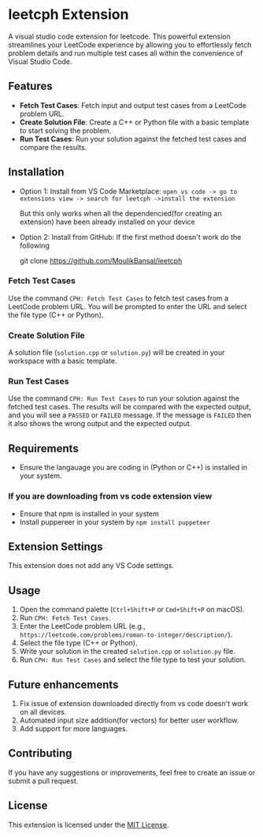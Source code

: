 # leetcph Extension

A visual studio code extension for leetcode. This powerful extension streamlines your LeetCode experience by allowing you to effortlessly fetch problem details and run multiple test cases all within the convenience of Visual Studio Code.

## Features

- **Fetch Test Cases**: Fetch input and output test cases from a LeetCode problem URL.
- **Create Solution File**: Create a C++ or Python file with a basic template to start solving the problem.
- **Run Test Cases**: Run your solution against the fetched test cases and compare the results.

## Installation

- Option 1: Install from VS Code Marketplace: 
`open vs code -> go to extensions view -> search for leetcph ->install the extension`
 
    But this only works when all the dependencied(for creating an extension) have been already installed on your device
- Option 2: Install from GitHub:
 If the first method doesn't work do the following


    git clone https://github.com/MoulikBansal/leetcph

### Fetch Test Cases

Use the command `CPH: Fetch Test Cases` to fetch test cases from a LeetCode problem URL. You will be prompted to enter the URL and select the file type (C++ or Python).

### Create Solution File

A solution file (`solution.cpp` or `solution.py`) will be created in your workspace with a basic template.

### Run Test Cases

Use the command `CPH: Run Test Cases` to run your solution against the fetched test cases. The results will be compared with the expected output, and you will see a `PASSED` or `FAILED` message.
If the message is `FAILED` then it also shows the wrong output and the expected output.

## Requirements

- Ensure the langauage you are coding in (Python or C++) is installed in your system.

### If you are downloading from vs code extension view
- Ensure that npm is installed in your system
- Install puppereer in your system by `npm install puppeteer`

## Extension Settings

This extension does not add any VS Code settings.

## Usage

1. Open the command palette (`Ctrl+Shift+P` or `Cmd+Shift+P` on macOS).
2. Run `CPH: Fetch Test Cases`.
3. Enter the LeetCode problem URL (e.g., `https://leetcode.com/problems/roman-to-integer/description/`).
4. Select the file type (C++ or Python).
5. Write your solution in the created `solution.cpp` or `solution.py` file.
6. Run `CPH: Run Test Cases` and select the file type to test your solution.

## Future enhancements
1. Fix issue of extension downloaded directly from vs code doesn't work on all devices.
2. Automated input size addition(for vectors) for better user workflow.
3. Add support for more languages.

## Contributing

If you have any suggestions or improvements, feel free to create an issue or submit a pull request.

## License
This extension is licensed under the [MIT License](LICENSE).